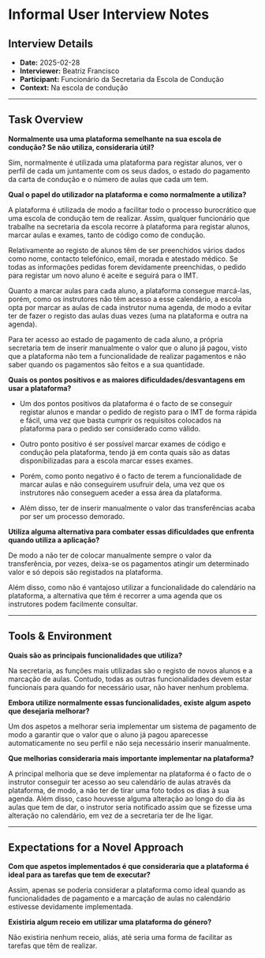# Informal User Interview Notes 

## Interview Details 
- **Date:** 2025-02-28
- **Interviewer:** Beatriz Francisco
- **Participant:** Funcionário da Secretaria da Escola de Condução 
- **Context:** Na escola de condução
- --- 
## Task Overview 

**Normalmente usa uma plataforma semelhante na sua escola de condução? Se não utiliza, consideraria útil?**

Sim, normalmente é utilizada uma plataforma para registar alunos, ver o perfil de cada um juntamente com os seus dados, o estado do pagamento da carta de condução e o número de aulas que cada um tem.

**Qual o papel do utilizador na plataforma e como normalmente a utiliza?** 

A plataforma é utilizada de modo a facilitar todo o processo burocrático que uma escola de condução tem de realizar. Assim, qualquer funcionário que trabalhe na secretaria da escola recorre à plataforma para registar alunos, marcar aulas e exames, tanto de código como de condução.

Relativamente ao registo de alunos têm de ser preenchidos vários dados como nome, contacto telefónico, email, morada e atestado médico. Se todas as informações pedidas forem devidamente preenchidas, o pedido para registar um novo aluno é aceite e seguirá para o IMT.

Quanto a marcar aulas para cada aluno, a plataforma consegue marcá-las, porém, como os instrutores não têm acesso a esse calendário, a escola opta por marcar as aulas de cada instrutor numa agenda, de modo a evitar ter de fazer o registo das aulas duas vezes (uma na plataforma e outra na agenda).

Para ter acesso ao estado de pagamento de cada aluno, a própria secretaria tem de inserir manualmente o valor que o aluno já pagou, visto que a plataforma não tem a funcionalidade de realizar pagamentos e não saber quando os pagamentos são feitos e a sua quantidade.


**Quais os pontos positivos e as maiores dificuldades/desvantagens em usar a plataforma?** 

- Um dos pontos positivos da plataforma é o facto de se conseguir registar alunos e mandar o pedido de registo para o IMT de forma rápida e fácil, uma vez que basta cumprir os requisitos colocados na plataforma para o pedido ser considerado como válido.
  
- Outro ponto positivo é ser possível marcar exames de código e condução pela plataforma, tendo já em conta quais são as datas disponibilizadas para a escola marcar esses exames.

- Porém, como ponto negativo é o facto de terem a funcionalidade de marcar aulas e não conseguirem usufruir dela, uma vez que os instrutores não conseguem aceder a essa área da plataforma.

- Além disso, ter de inserir manualmente o valor das transferências acaba por ser um processo demorado.

**Utiliza alguma alternativa para combater essas dificuldades que enfrenta quando utiliza a aplicação?** 

De modo a não ter de colocar manualmente sempre o valor da transferência, por vezes, deixa-se os pagamentos atingir um determinado valor e só depois são registados na plataforma.

Além disso, como não é vantajoso utilizar a funcionalidade do calendário na plataforma, a alternativa que têm é recorrer a uma agenda que os instrutores podem facilmente consultar.

---- 
## Tools & Environment 
**Quais são as principais funcionalidades que utiliza?** 

Na secretaria, as funções mais utilizadas são o registo de novos alunos e a marcação de aulas. Contudo, todas as outras funcionalidades devem estar funcionais para quando for necessário usar, não haver nenhum problema.

**Embora utilize normalmente essas funcionalidades, existe algum aspeto que desejaria melhorar?** 

Um dos aspetos a melhorar seria implementar um sistema de pagamento de modo a garantir que o valor que o aluno já pagou aparecesse automaticamente no seu perfil e não seja necessário inserir manualmente.


**Que melhorias consideraria mais importante implementar na plataforma?** 

A principal melhoria que se deve implementar na plataforma é o facto de o instrutor conseguir ter acesso ao seu calendário de aulas através da plataforma, de modo, a não ter de tirar uma foto todos os dias à sua agenda. Além disso, caso houvesse alguma alteração ao longo do dia às aulas que tem de dar, o instrutor seria notificado assim que se fizesse uma alteração no calendário, em vez de a secretaria ter de lhe ligar.

--- 
## Expectations for a Novel Approach 

**Com que aspetos implementados é que consideraria que a plataforma é ideal para as tarefas que tem de executar?** 

Assim, apenas se poderia considerar a plataforma como ideal quando as funcionalidades de pagamento e a marcação de aulas no calendário estivesse devidamente implementada.

**Existiria algum receio em utilizar uma plataforma do género?** 

Não existiria nenhum receio, aliás, até seria uma forma de facilitar as tarefas que têm de realizar.